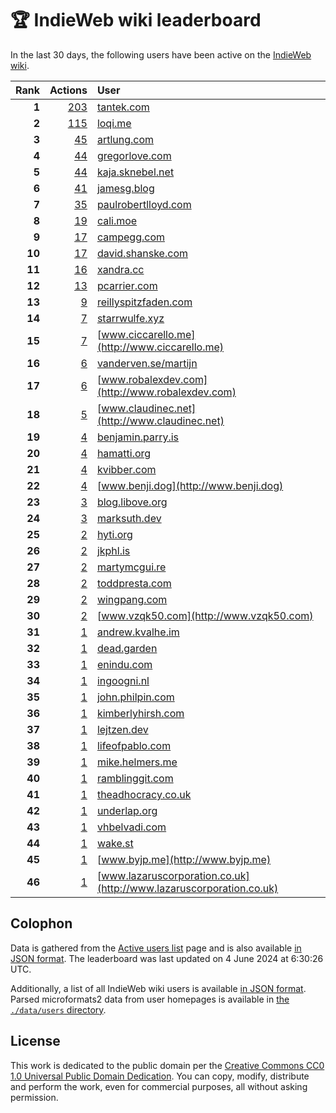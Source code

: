 # 🏆 IndieWeb wiki leaderboard

In the last 30 days, the following users have been active on the [IndieWeb wiki](https://indieweb.org).

| Rank | Actions | User |
|-----:|--------:|:-----|
| **1** | [203](https://indieweb.org/Special:Contributions/Tantek.com) | [tantek.com](http://tantek.com) |
| **2** | [115](https://indieweb.org/Special:Contributions/Loqi.me) | [loqi.me](http://loqi.me) |
| **3** | [45](https://indieweb.org/Special:Contributions/Artlung.com) | [artlung.com](http://artlung.com) |
| **4** | [44](https://indieweb.org/Special:Contributions/Gregorlove.com) | [gregorlove.com](http://gregorlove.com) |
| **5** | [44](https://indieweb.org/Special:Contributions/Kaja.sknebel.net) | [kaja.sknebel.net](http://kaja.sknebel.net) |
| **6** | [41](https://indieweb.org/Special:Contributions/Jamesg.blog) | [jamesg.blog](http://jamesg.blog) |
| **7** | [35](https://indieweb.org/Special:Contributions/Paulrobertlloyd.com) | [paulrobertlloyd.com](http://paulrobertlloyd.com) |
| **8** | [19](https://indieweb.org/Special:Contributions/Cali.moe) | [cali.moe](http://cali.moe) |
| **9** | [17](https://indieweb.org/Special:Contributions/Campegg.com) | [campegg.com](http://campegg.com) |
| **10** | [17](https://indieweb.org/Special:Contributions/David.shanske.com) | [david.shanske.com](http://david.shanske.com) |
| **11** | [16](https://indieweb.org/Special:Contributions/Xandra.cc) | [xandra.cc](http://xandra.cc) |
| **12** | [13](https://indieweb.org/Special:Contributions/Pcarrier.com) | [pcarrier.com](http://pcarrier.com) |
| **13** | [9](https://indieweb.org/Special:Contributions/Reillyspitzfaden.com) | [reillyspitzfaden.com](http://reillyspitzfaden.com) |
| **14** | [7](https://indieweb.org/Special:Contributions/Starrwulfe.xyz) | [starrwulfe.xyz](http://starrwulfe.xyz) |
| **15** | [7](https://indieweb.org/Special:Contributions/Www.ciccarello.me) | [www.ciccarello.me](http://www.ciccarello.me) |
| **16** | [6](https://indieweb.org/Special:Contributions/Vanderven.se_martijn) | [vanderven.se/martijn](http://vanderven.se/martijn) |
| **17** | [6](https://indieweb.org/Special:Contributions/Www.robalexdev.com) | [www.robalexdev.com](http://www.robalexdev.com) |
| **18** | [5](https://indieweb.org/Special:Contributions/Www.claudinec.net) | [www.claudinec.net](http://www.claudinec.net) |
| **19** | [4](https://indieweb.org/Special:Contributions/Benjamin.parry.is) | [benjamin.parry.is](http://benjamin.parry.is) |
| **20** | [4](https://indieweb.org/Special:Contributions/Hamatti.org) | [hamatti.org](http://hamatti.org) |
| **21** | [4](https://indieweb.org/Special:Contributions/Kvibber.com) | [kvibber.com](http://kvibber.com) |
| **22** | [4](https://indieweb.org/Special:Contributions/Www.benji.dog) | [www.benji.dog](http://www.benji.dog) |
| **23** | [3](https://indieweb.org/Special:Contributions/Blog.libove.org) | [blog.libove.org](http://blog.libove.org) |
| **24** | [3](https://indieweb.org/Special:Contributions/Marksuth.dev) | [marksuth.dev](http://marksuth.dev) |
| **25** | [2](https://indieweb.org/Special:Contributions/Hyti.org) | [hyti.org](http://hyti.org) |
| **26** | [2](https://indieweb.org/Special:Contributions/Jkphl.is) | [jkphl.is](http://jkphl.is) |
| **27** | [2](https://indieweb.org/Special:Contributions/Martymcgui.re) | [martymcgui.re](http://martymcgui.re) |
| **28** | [2](https://indieweb.org/Special:Contributions/Toddpresta.com) | [toddpresta.com](http://toddpresta.com) |
| **29** | [2](https://indieweb.org/Special:Contributions/Wingpang.com) | [wingpang.com](http://wingpang.com) |
| **30** | [2](https://indieweb.org/Special:Contributions/Www.vzqk50.com) | [www.vzqk50.com](http://www.vzqk50.com) |
| **31** | [1](https://indieweb.org/Special:Contributions/Andrew.kvalhe.im) | [andrew.kvalhe.im](http://andrew.kvalhe.im) |
| **32** | [1](https://indieweb.org/Special:Contributions/Dead.garden) | [dead.garden](http://dead.garden) |
| **33** | [1](https://indieweb.org/Special:Contributions/Enindu.com) | [enindu.com](http://enindu.com) |
| **34** | [1](https://indieweb.org/Special:Contributions/Ingoogni.nl) | [ingoogni.nl](http://ingoogni.nl) |
| **35** | [1](https://indieweb.org/Special:Contributions/John.philpin.com) | [john.philpin.com](http://john.philpin.com) |
| **36** | [1](https://indieweb.org/Special:Contributions/Kimberlyhirsh.com) | [kimberlyhirsh.com](http://kimberlyhirsh.com) |
| **37** | [1](https://indieweb.org/Special:Contributions/Lejtzen.dev) | [lejtzen.dev](http://lejtzen.dev) |
| **38** | [1](https://indieweb.org/Special:Contributions/Lifeofpablo.com) | [lifeofpablo.com](http://lifeofpablo.com) |
| **39** | [1](https://indieweb.org/Special:Contributions/Mike.helmers.me) | [mike.helmers.me](http://mike.helmers.me) |
| **40** | [1](https://indieweb.org/Special:Contributions/Ramblinggit.com) | [ramblinggit.com](http://ramblinggit.com) |
| **41** | [1](https://indieweb.org/Special:Contributions/Theadhocracy.co.uk) | [theadhocracy.co.uk](http://theadhocracy.co.uk) |
| **42** | [1](https://indieweb.org/Special:Contributions/Underlap.org) | [underlap.org](http://underlap.org) |
| **43** | [1](https://indieweb.org/Special:Contributions/Vhbelvadi.com) | [vhbelvadi.com](http://vhbelvadi.com) |
| **44** | [1](https://indieweb.org/Special:Contributions/Wake.st) | [wake.st](http://wake.st) |
| **45** | [1](https://indieweb.org/Special:Contributions/Www.byjp.me) | [www.byjp.me](http://www.byjp.me) |
| **46** | [1](https://indieweb.org/Special:Contributions/Www.lazaruscorporation.co.uk) | [www.lazaruscorporation.co.uk](http://www.lazaruscorporation.co.uk) |


## Colophon

Data is gathered from the [Active users list](https://indieweb.org/Special:ActiveUsers) page and is also available [in JSON format](https://github.com/jgarber623/indieweb-wiki-leaderboard/blob/main/data/leaderboard.json). The leaderboard was last updated on 4 June 2024 at 6:30:26 UTC.

Additionally, a list of all IndieWeb wiki users is available [in JSON format](https://github.com/jgarber623/indieweb-wiki-leaderboard/blob/main/data/users.json). Parsed microformats2 data from user homepages is available in [the `./data/users` directory](https://github.com/jgarber623/indieweb-wiki-leaderboard/blob/main/data/users).

## License

This work is dedicated to the public domain per the [Creative Commons CC0 1.0 Universal Public Domain Dedication](https://creativecommons.org/publicdomain/zero/1.0/). You can copy, modify, distribute and perform the work, even for commercial purposes, all without asking permission.

